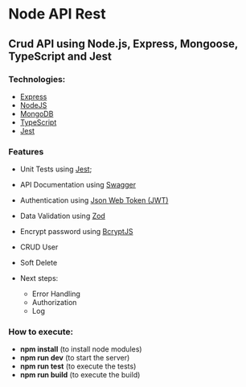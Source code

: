 # Node API Rest

## Crud API using Node.js, Express, Mongoose, TypeScript and Jest

### Technologies:

- [Express](https://expressjs.com/pt-br/)
- [NodeJS](https://nodejs.org/en/)
- [MongoDB](https://www.mongodb.com/)
- [TypeScript](https://www.typescriptlang.org/)
- [Jest](https://jestjs.io/)

### Features

- Unit Tests using [Jest](https://jestjs.io/pt-BR/);
- API Documentation using [Swagger](https://swagger.io/)
- Authentication using [Json Web Token (JWT)](https://www.npmjs.com/package/jsonwebtoken)
- Data Validation using [Zod](https://zod.dev/)
- Encrypt password using [BcryptJS](https://www.npmjs.com/package/bcryptjs)
- CRUD User
- Soft Delete

- Next steps:
  - Error Handling
  - Authorization
  - Log

### How to execute:

- **npm install** (to install node modules)
- **npm run dev** (to start the server)
- **npm run test** (to execute the tests)
- **npm run build** (to execute the build)
